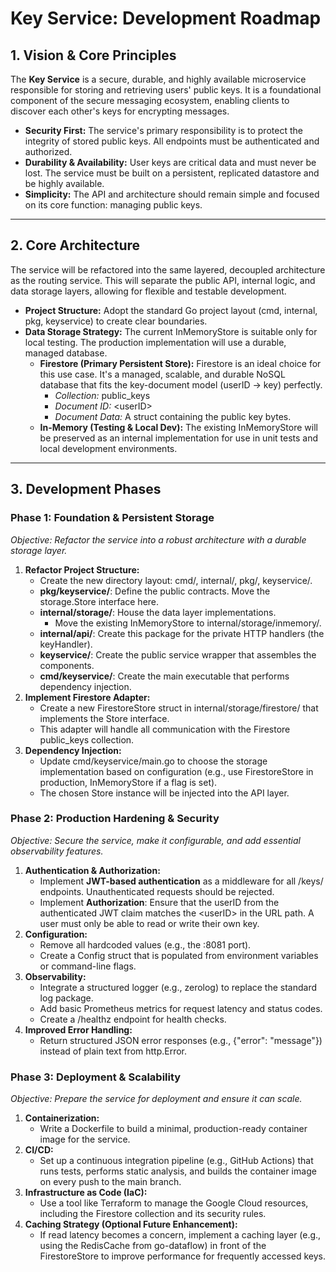 # **Key Service: Development Roadmap**

## **1\. Vision & Core Principles**

The **Key Service** is a secure, durable, and highly available microservice responsible for storing and retrieving users' public keys. It is a foundational component of the secure messaging ecosystem, enabling clients to discover each other's keys for encrypting messages.

* **Security First:** The service's primary responsibility is to protect the integrity of stored public keys. All endpoints must be authenticated and authorized.
* **Durability & Availability:** User keys are critical data and must never be lost. The service must be built on a persistent, replicated datastore and be highly available.
* **Simplicity:** The API and architecture should remain simple and focused on its core function: managing public keys.

---

## **2\. Core Architecture**

The service will be refactored into the same layered, decoupled architecture as the routing service. This will separate the public API, internal logic, and data storage layers, allowing for flexible and testable development.

* **Project Structure:** Adopt the standard Go project layout (cmd, internal, pkg, keyservice) to create clear boundaries.
* **Data Storage Strategy:** The current InMemoryStore is suitable only for local testing. The production implementation will use a durable, managed database.
    * **Firestore (Primary Persistent Store):** Firestore is an ideal choice for this use case. It's a managed, scalable, and durable NoSQL database that fits the key-document model (userID \-\> key) perfectly.
        * *Collection:* public\_keys
        * *Document ID:* \<userID\>
        * *Document Data:* A struct containing the public key bytes.
    * **In-Memory (Testing & Local Dev):** The existing InMemoryStore will be preserved as an internal implementation for use in unit tests and local development environments.

---

## **3\. Development Phases**

### **Phase 1: Foundation & Persistent Storage**

*Objective: Refactor the service into a robust architecture with a durable storage layer.*

1. **Refactor Project Structure:**
    * Create the new directory layout: cmd/, internal/, pkg/, keyservice/.
    * **pkg/keyservice/**: Define the public contracts. Move the storage.Store interface here.
    * **internal/storage/**: House the data layer implementations.
        * Move the existing InMemoryStore to internal/storage/inmemory/.
    * **internal/api/**: Create this package for the private HTTP handlers (the keyHandler).
    * **keyservice/**: Create the public service wrapper that assembles the components.
    * **cmd/keyservice/**: Create the main executable that performs dependency injection.
2. **Implement Firestore Adapter:**
    * Create a new FirestoreStore struct in internal/storage/firestore/ that implements the Store interface.
    * This adapter will handle all communication with the Firestore public\_keys collection.
3. **Dependency Injection:**
    * Update cmd/keyservice/main.go to choose the storage implementation based on configuration (e.g., use FirestoreStore in production, InMemoryStore if a flag is set).
    * The chosen Store instance will be injected into the API layer.

### **Phase 2: Production Hardening & Security**

*Objective: Secure the service, make it configurable, and add essential observability features.*

1. **Authentication & Authorization:**
    * Implement **JWT-based authentication** as a middleware for all /keys/ endpoints. Unauthenticated requests should be rejected.
    * Implement **Authorization**: Ensure that the userID from the authenticated JWT claim matches the \<userID\> in the URL path. A user must only be able to read or write their own key.
2. **Configuration:**
    * Remove all hardcoded values (e.g., the :8081 port).
    * Create a Config struct that is populated from environment variables or command-line flags.
3. **Observability:**
    * Integrate a structured logger (e.g., zerolog) to replace the standard log package.
    * Add basic Prometheus metrics for request latency and status codes.
    * Create a /healthz endpoint for health checks.
4. **Improved Error Handling:**
    * Return structured JSON error responses (e.g., {"error": "message"}) instead of plain text from http.Error.

### **Phase 3: Deployment & Scalability**

*Objective: Prepare the service for deployment and ensure it can scale.*

1. **Containerization:**
    * Write a Dockerfile to build a minimal, production-ready container image for the service.
2. **CI/CD:**
    * Set up a continuous integration pipeline (e.g., GitHub Actions) that runs tests, performs static analysis, and builds the container image on every push to the main branch.
3. **Infrastructure as Code (IaC):**
    * Use a tool like Terraform to manage the Google Cloud resources, including the Firestore collection and its security rules.
4. **Caching Strategy (Optional Future Enhancement):**
    * If read latency becomes a concern, implement a caching layer (e.g., using the RedisCache from go-dataflow) in front of the FirestoreStore to improve performance for frequently accessed keys.